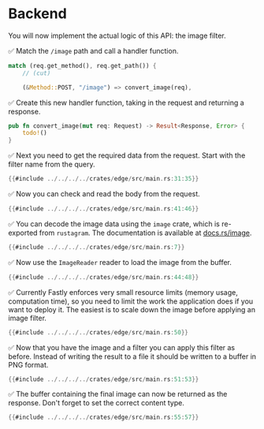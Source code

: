 # Backend

You will now implement the actual logic of this API: the image filter.

✅ Match the `/image` path and call a handler function.

```rust
match (req.get_method(), req.get_path()) {
    // (cut)

    (&Method::POST, "/image") => convert_image(req),
```

✅ Create this new handler function, taking in the request and returning a response.

```rust
pub fn convert_image(mut req: Request) -> Result<Response, Error> {
    todo!()
}
```

✅ Next you need to get the required data from the request. Start with the filter name from the query.

```rust
{{#include ../../../../crates/edge/src/main.rs:31:35}}
```

✅ Now you can check and read the body from the request.

```rust
{{#include ../../../../crates/edge/src/main.rs:41:46}}
```

✅ You can decode the image data using the `image` crate, which is re-exported from `rustagram`.
The documentation is available at [docs.rs/image](https://docs.rs/image/0.24.4/image/).

```rust
{{#include ../../../../crates/edge/src/main.rs:7}}
```

✅ Now use the `ImageReader` reader to load the image from the buffer.

```rust
{{#include ../../../../crates/edge/src/main.rs:44:48}}
```

✅ Currently Fastly enforces very small resource limits (memory usage, computation time), so you need to limit the work the application does if you want to deploy it.
The easiest is to scale down the image before applying an image filter.

```rust
{{#include ../../../../crates/edge/src/main.rs:50}}
```

✅ Now that you have the image and a filter you can apply this filter as before.
Instead of writing the result to a file it should be written to a buffer in PNG format.

```rust
{{#include ../../../../crates/edge/src/main.rs:51:53}}
```

✅ The buffer containing the final image can now be returned as the response.
Don't forget to set the correct content type.

```rust
{{#include ../../../../crates/edge/src/main.rs:55:57}}
```
